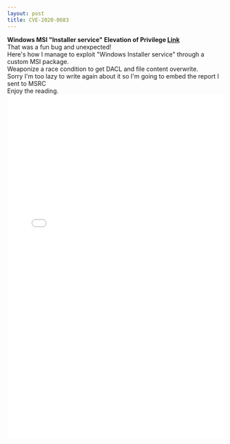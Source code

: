 ```yaml
---
layout: post
title: CVE-2020-0683
---
```

__Windows MSI "Installer service" Elevation of Privilege [Link](https://docs.microsoft.com/en-us/windows/win32/msi/windows-installer-portal)__   
That was a fun bug and unexpected!  
Here's how I manage to exploit "Windows Installer service" through a custom MSI package.  
Weaponize a race condition to get DACL and file content overwrite.  
Sorry I'm too lazy to write again about it so I'm going to embed the report I sent to MSRC  
Enjoy the reading.  
<object data="/Assets/MSI_EoP_New.pdf" type="application/pdf" height="800px" width="100%" >
    <embed src="/Assets/MSI_EoP_New.pdf" type="application/pdf" height="800px" width="100%" />
</object>
    
